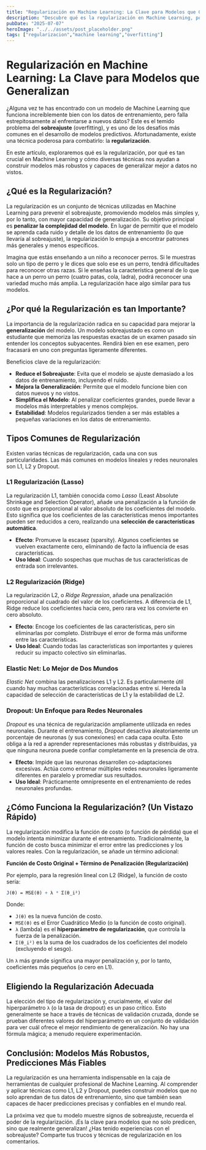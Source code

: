 ```yaml
---
title: "Regularización en Machine Learning: La Clave para Modelos que Generalizan"
description: "Descubre qué es la regularización en Machine Learning, por qué es crucial para prevenir el sobreajuste y cómo técnicas como L1 y L2 ayudan a construir modelos más robustos y efectivos."
pubDate: "2025-07-07"
heroImage: "../../assets/post_placeholder.png"
tags: ["regularizacion","machine learning","overfitting"]
---
```



# Regularización en Machine Learning: La Clave para Modelos que Generalizan

¿Alguna vez te has encontrado con un modelo de Machine Learning que funciona increíblemente bien con los datos de entrenamiento, pero falla estrepitosamente al enfrentarse a nuevos datos? Este es el temido problema del **sobreajuste** (overfitting), y es uno de los desafíos más comunes en el desarrollo de modelos predictivos. Afortunadamente, existe una técnica poderosa para combatirlo: la **regularización**.

En este artículo, exploraremos qué es la regularización, por qué es tan crucial en Machine Learning y cómo diversas técnicas nos ayudan a construir modelos más robustos y capaces de generalizar mejor a datos no vistos.

## ¿Qué es la Regularización?

La regularización es un conjunto de técnicas utilizadas en Machine Learning para prevenir el sobreajuste, promoviendo modelos más simples y, por lo tanto, con mayor capacidad de generalización. Su objetivo principal es **penalizar la complejidad del modelo**. En lugar de permitir que el modelo se aprenda cada ruido y detalle de los datos de entrenamiento (lo que llevaría al sobreajuste), la regularización lo empuja a encontrar patrones más generales y menos específicos.

Imagina que estás enseñando a un niño a reconocer perros. Si le muestras solo un tipo de perro y le dices que solo ese es un perro, tendrá dificultades para reconocer otras razas. Si le enseñas la característica general de lo que hace a un perro un perro (cuatro patas, cola, ladra), podrá reconocer una variedad mucho más amplia. La regularización hace algo similar para tus modelos.

## ¿Por qué la Regularización es tan Importante?

La importancia de la regularización radica en su capacidad para mejorar la **generalización** del modelo. Un modelo sobreajustado es como un estudiante que memoriza las respuestas exactas de un examen pasado sin entender los conceptos subyacentes. Rendirá bien en ese examen, pero fracasará en uno con preguntas ligeramente diferentes.

Beneficios clave de la regularización:

*   **Reduce el Sobreajuste**: Evita que el modelo se ajuste demasiado a los datos de entrenamiento, incluyendo el ruido.
*   **Mejora la Generalización**: Permite que el modelo funcione bien con datos nuevos y no vistos.
*   **Simplifica el Modelo**: Al penalizar coeficientes grandes, puede llevar a modelos más interpretables y menos complejos.
*   **Estabilidad**: Modelos regularizados tienden a ser más estables a pequeñas variaciones en los datos de entrenamiento.

## Tipos Comunes de Regularización

Existen varias técnicas de regularización, cada una con sus particularidades. Las más comunes en modelos lineales y redes neuronales son L1, L2 y Dropout.

### L1 Regularización (Lasso)

La regularización L1, también conocida como *Lasso* (Least Absolute Shrinkage and Selection Operator), añade una penalización a la función de costo que es proporcional al valor absoluto de los coeficientes del modelo. Esto significa que los coeficientes de las características menos importantes pueden ser reducidos a cero, realizando una **selección de características automática**.

*   **Efecto**: Promueve la escasez (sparsity). Algunos coeficientes se vuelven exactamente cero, eliminando de facto la influencia de esas características.
*   **Uso Ideal**: Cuando sospechas que muchas de tus características de entrada son irrelevantes.

### L2 Regularización (Ridge)

La regularización L2, o *Ridge Regression*, añade una penalización proporcional al cuadrado del valor de los coeficientes. A diferencia de L1, Ridge reduce los coeficientes hacia cero, pero rara vez los convierte en cero absoluto.

*   **Efecto**: Encoge los coeficientes de las características, pero sin eliminarlas por completo. Distribuye el error de forma más uniforme entre las características.
*   **Uso Ideal**: Cuando todas las características son importantes y quieres reducir su impacto colectivo sin eliminarlas.

### Elastic Net: Lo Mejor de Dos Mundos

*Elastic Net* combina las penalizaciones L1 y L2. Es particularmente útil cuando hay muchas características correlacionadas entre sí. Hereda la capacidad de selección de características de L1 y la estabilidad de L2.

### Dropout: Un Enfoque para Redes Neuronales

*Dropout* es una técnica de regularización ampliamente utilizada en redes neuronales. Durante el entrenamiento, *Dropout* desactiva aleatoriamente un porcentaje de neuronas (y sus conexiones) en cada capa oculta. Esto obliga a la red a aprender representaciones más robustas y distribuidas, ya que ninguna neurona puede confiar completamente en la presencia de otra.

*   **Efecto**: Impide que las neuronas desarrollen co-adaptaciones excesivas. Actúa como entrenar múltiples redes neuronales ligeramente diferentes en paralelo y promediar sus resultados.
*   **Uso Ideal**: Prácticamente omnipresente en el entrenamiento de redes neuronales profundas.

## ¿Cómo Funciona la Regularización? (Un Vistazo Rápido)

La regularización modifica la función de costo (o función de pérdida) que el modelo intenta minimizar durante el entrenamiento. Tradicionalmente, la función de costo busca minimizar el error entre las predicciones y los valores reales. Con la regularización, se añade un término adicional:

**Función de Costo Original + Término de Penalización (Regularización)**

Por ejemplo, para la regresión lineal con L2 (Ridge), la función de costo sería:

```mathematica
J(θ) = MSE(θ) + λ * Σ(θ_i²)
```

Donde:
*   `J(θ)` es la nueva función de costo.
*   `MSE(θ)` es el Error Cuadrático Medio (o la función de costo original).
*   `λ` (lambda) es el **hiperparámetro de regularización**, que controla la fuerza de la penalización.
*   `Σ(θ_i²)` es la suma de los cuadrados de los coeficientes del modelo (excluyendo el sesgo).

Un `λ` más grande significa una mayor penalización y, por lo tanto, coeficientes más pequeños (o cero en L1).

## Eligiendo la Regularización Adecuada

La elección del tipo de regularización y, crucialmente, el valor del hiperparámetro `λ` (o la tasa de dropout) es un paso crítico. Esto generalmente se hace a través de técnicas de validación cruzada, donde se prueban diferentes valores del hiperparámetro en un conjunto de validación para ver cuál ofrece el mejor rendimiento de generalización. No hay una fórmula mágica; a menudo requiere experimentación.

## Conclusión: Modelos Más Robustos, Predicciones Más Fiables

La regularización es una herramienta indispensable en la caja de herramientas de cualquier profesional de Machine Learning. Al comprender y aplicar técnicas como L1, L2 y Dropout, puedes construir modelos que no solo aprendan de tus datos de entrenamiento, sino que también sean capaces de hacer predicciones precisas y confiables en el mundo real.

La próxima vez que tu modelo muestre signos de sobreajuste, recuerda el poder de la regularización. ¡Es la clave para modelos que no solo predicen, sino que realmente generalizan! ¿Has tenido experiencias con el sobreajuste? Comparte tus trucos y técnicas de regularización en los comentarios.

